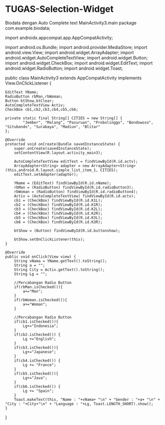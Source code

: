 # TUGAS-Selection-Widget
Biodata dengan Auto Complete text
MainActivity3.main
package com.example.biodata;

import androidx.appcompat.app.AppCompatActivity;

import android.os.Bundle;
import android.provider.MediaStore;
import android.view.View;
import android.widget.ArrayAdapter;
import android.widget.AutoCompleteTextView;
import android.widget.Button;
import android.widget.CheckBox;
import android.widget.EditText;
import android.widget.RadioButton;
import android.widget.Toast;

public class MainActivity3 extends AppCompatActivity implements View.OnClickListener {

    EditText YName;
    RadioButton rbMan,rbWoman;
    Button btShow,btClear;
    AutoCompleteTextView Activ;
    CheckBox cb1,cb2,cb3,cb4,cb5,cb6;

    private static final String[] CITIES = new String[] {
            "Jember", "Malang", "Pasuruan", "Probolinggo", "Bondowoso", "Situbondo", "Surabaya", "Madiun", "Blitar"
    };

    @Override
    protected void onCreate(Bundle savedInstanceState) {
        super.onCreate(savedInstanceState);
        setContentView(R.layout.activity_main3);

        AutoCompleteTextView editText = findViewById(R.id.actv);
        ArrayAdapter<String> adapter = new ArrayAdapter<String>(this,android.R.layout.simple_list_item_1, CITIES);
        editText.setAdapter(adapter);

        YName = (EditText) findViewById(R.id.nName);
        rbMan = (RadioButton) findViewById(R.id.radioButton3);
        rbWoman = (RadioButton) findViewById(R.id.radioButton4);
        Activ = (AutoCompleteTextView) findViewById(R.id.actv);
        cb1 = (CheckBox) findViewById(R.id.K1L);
        cb2 = (CheckBox) findViewById(R.id.K1R);
        cb3 = (CheckBox) findViewById(R.id.K2L);
        cb4 = (CheckBox) findViewById(R.id.K2R);
        cb5 = (CheckBox) findViewById(R.id.K3L);
        cb6 = (CheckBox) findViewById(R.id.K3R);

        btShow = (Button) findViewById(R.id.buttonshow);

        btShow.setOnClickListener(this);
    }

    @Override
    public void onClick(View view) {
        String vNama = YName.getText().toString();
        String a = "";
        String City = Activ.getText().toString();
        String Lg = "";

        //Percabangan Radio Button
        if(rbMan.isChecked()){
            a+="Man";
        }
        if(rbWoman.isChecked()){
            a+="Woman";
        }

        //Percabangan Radio Button
        if(cb1.isChecked()){
            Lg+="Indonesia";
        }
        if(cb2.isChecked()) {
            Lg +="English";
        }
        if(cb3.isChecked()){
            Lg+="Japanese";
        }
        if(cb4.isChecked()) {
            Lg += "France";
        }
        if(cb5.isChecked()){
            Lg+="Java";
        }
        if(cb6.isChecked()) {
            Lg += "Spain";
        }
        Toast.makeText(this, "Name : "+vNama+ "\n" + "Gender : "+a+ "\n" + "City : "+City+"\n" + "Language : "+Lg, Toast.LENGTH_SHORT).show();
    }
}
